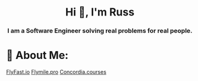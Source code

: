 <h1 align="center">Hi 👋, I'm Russ</h1>
<h3 align="center">I am a Software Engineer solving real problems for real people.</h3>

# 💫 About Me:
[FlyFast.io](https://www.flyfast.io/)
[Flymile.pro](https://www.flymile.pro/)
[Concordia.courses](https://concordia.courses/)






